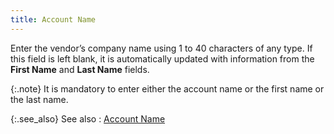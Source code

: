 ```yaml
---
title: Account Name
---
```



Enter the vendor’s company name using 1 to 40 characters of any type.  If this field is left blank, it is automatically updated with information  from the **First Name** and **Last Name** fields.


{:.note}
It is mandatory to enter either the account  name or the first name or the last name.


{:.see_also}
See also
: [Account  Name](JavaScript:RelatedTopics1.Click())<!--Metadata type="DesignerControl" startspan
<object CLASSID="clsid:ADB880A6-D8FF-11CF-9377-00AA003B7A11"
	ID=RelatedTopics1
	TYPE="application/x-oleobject">
</object>-->

<object classid="clsid:ADB880A6-D8FF-11CF-9377-00AA003B7A11" id="RelatedTopics1" type="application/x-oleobject"> 
 <param name="Command" value="Related Topics">
<param name="Window" value="second">
<param name="Item1" value="Account Name;{{site.mv_chm}}/vendor-details/vendor-billing-information/account_name_vendor_billing_information.html">
</object><!--Metadata type="DesignerControl" endspan-->
